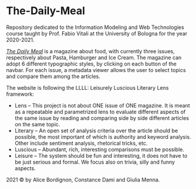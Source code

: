 # The-Daily-Meal

Repository dedicated to the Information Modeling and Web Technologies course taught by Prof. Fabio Vitali at the University of Bologna for the year 2020-2021.

*[The Daily Meal](https://the-daily-meal.github.io/)* is a magazine about food, with currently three issues, respectively about Pasta, Hamburger and Ice Cream. The magazine can adopt 6 different typographic styles, by clicking on each button of the navbar. For each issue, a metadata viewer allows the user to select topics and compare them among the articles. 

The website is following the LLLL: Leisurely Luscious Literary Lens framework: 

* Lens – This project is not about ONE issue of ONE magazine. It is meant
as a repeatable and parametrized lens to evaluate different aspects of 
the same issue by reading and comparing side by side different articles
on the same topic. 
* Literary – An open set of analysis criteria over the article should be 
possible, the most important of which is authority and keyword 
analysis. Other include sentiment analysis, rhetorical tricks, etc. 
* Luscious – Abundant, rich, interesting comparisons must be possible.
* Leisure – The system should be fun and interesting, it does not have to 
be just serious and formal. We focus also on trivia, silly
and funny aspects.

2021 © by Alice Bordignon, Constance Dami and Giulia Menna. 
